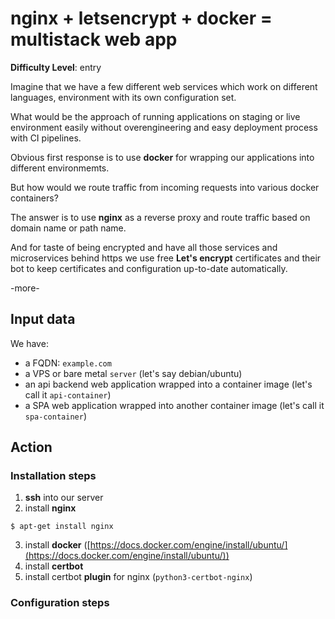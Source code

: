 # nginx + letsencrypt + docker = multistack web app

**Difficulty Level**: entry

Imagine that we have a few different web services which work on different
languages, environment with its own configuration set.

What would be the approach of running applications on staging or live
environment easily without overengineering and easy deployment process with CI
pipelines.

Obvious first response is to use **docker** for wrapping our applications into
different environmemts.

But how would we route traffic from incoming requests into various docker
containers?

The answer is to use **nginx** as a reverse proxy and route traffic based on domain
name or path name.

And for taste of being encrypted and have all those services and microservices
behind https we use free **Let's encrypt** certificates and their bot to keep
certificates and configuration up-to-date automatically.

-more-

## Input data

We have:

- a FQDN: `example.com`
- a VPS or bare metal `server` (let's say debian/ubuntu)
- an api backend web application wrapped into a container image (let's call it
  `api-container`)
- a SPA web application wrapped into another container image (let's call it
  `spa-container`)

## Action

### Installation steps
1. **ssh** into our server
2. install **nginx**
```
$ apt-get install nginx
```
3. install **docker**
   ([https://docs.docker.com/engine/install/ubuntu/](https://docs.docker.com/engine/install/ubuntu/))
4. install **certbot**
5. install certbot **plugin** for nginx (`python3-certbot-nginx`)

### Configuration steps

